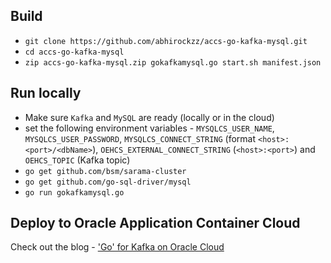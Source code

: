 ## Build


- `git clone https://github.com/abhirockzz/accs-go-kafka-mysql.git`
- `cd accs-go-kafka-mysql`
- `zip accs-go-kafka-mysql.zip gokafkamysql.go start.sh manifest.json`

## Run locally

- Make sure `Kafka` and `MySQL` are ready (locally or in the cloud)
- set the following environment variables - `MYSQLCS_USER_NAME`, `MYSQLCS_USER_PASSWORD`, `MYSQLCS_CONNECT_STRING` (format `<host>:<port>/<dbName>`), `OEHCS_EXTERNAL_CONNECT_STRING` (`<host>:<port>`) and `OEHCS_TOPIC` (Kafka topic)
- `go get github.com/bsm/sarama-cluster`
- `go get github.com/go-sql-driver/mysql`
- `go run gokafkamysql.go`
 
## Deploy to Oracle Application Container Cloud

Check out the blog - ['Go' for Kafka on Oracle Cloud]()
